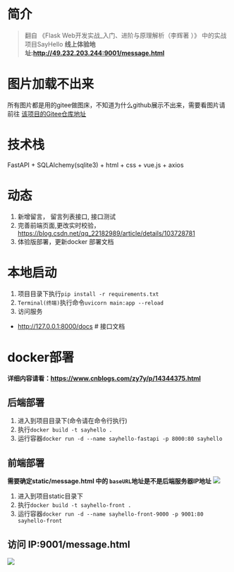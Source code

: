# 简介
> 翻自 《Flask Web开发实战_入门、进阶与原理解析（李辉著 ）》 中的实战项目SayHello
**线上体验地址:http://49.232.203.244:9001/message.html**

# 图片加载不出来
所有图片都是用的gitee做图床，不知道为什么github展示不出来，需要看图片请前往
[该项目的Gitee仓库地址](https://gitee.com/zy7y/sayhello)
# 技术栈
FastAPI + SQLAlchemy(sqlite3) + html + css + vue.js + axios
# 动态
1. 新增留言， 留言列表接口, 接口测试
2. 完善前端页面,更改实时校验，https://blog.csdn.net/qq_22182989/article/details/103728781
3. 体验版部署，更新docker 部署文档
# 本地启动
1. 项目目录下执行`pip install -r requirements.txt`
2. `Terminal(终端)`执行命令`uvicorn main:app --reload`
3. 访问服务
- http://127.0.0.1:8000/docs    # 接口文档

# docker部署
**详细内容请看：https://www.cnblogs.com/zy7y/p/14344375.html**

## 后端部署
1. 进入到项目目录下(命令请在命令行执行)
2. 执行`docker build -t sayhello .`
3. 运行容器`docker run -d --name sayhello-fastapi -p 8000:80 sayhello`

## 前端部署
**需要确定static/message.html 中的 `baseURL`地址是不是后端服务器IP地址**
![](https://gitee.com/zy7y/blog_images/raw/master/img/20210129124621.png)
1. 进入到项目static目录下
2. 执行`docker build -t sayhello-front .`
3. 运行容器`docker run -d --name sayhello-front-9000 -p 9001:80 sayhello-front`

## 访问 IP:9001/message.html
![](https://gitee.com/zy7y/blog_images/raw/master/img/20210129124425.png)
